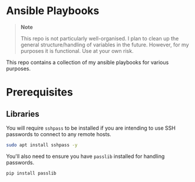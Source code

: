 # Ansible Playbooks

> **Note**
> 
> This repo is not particularly well-organised. I plan to clean up the general structure/handling of variables in the future. However, for my purposes it is functional. Use at your own risk.

This repo contains a collection of my ansible playbooks for various purposes.

# Prerequisites

## Libraries

You will require `sshpass` to be installed if you are intending to use SSH passwords to connect to any remote hosts.

```bash
sudo apt install sshpass -y
```

You'll also need to ensure you have `passlib` installed for handling passwords.

```bash
pip install passlib
```